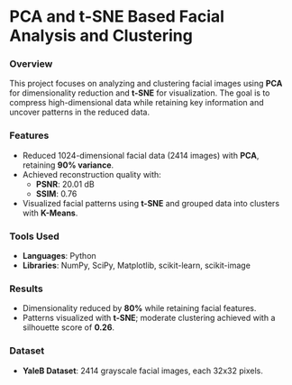 # PCA and t-SNE Based Facial Analysis and Clustering

### Overview
This project focuses on analyzing and clustering facial images using **PCA** for dimensionality reduction and **t-SNE** for visualization. The goal is to compress high-dimensional data while retaining key information and uncover patterns in the reduced data.

### Features
- Reduced 1024-dimensional facial data (2414 images) with **PCA**, retaining **90% variance**.
- Achieved reconstruction quality with:
  - **PSNR**: 20.01 dB
  - **SSIM**: 0.76
- Visualized facial patterns using **t-SNE** and grouped data into clusters with **K-Means**.

### Tools Used
- **Languages**: Python
- **Libraries**: NumPy, SciPy, Matplotlib, scikit-learn, scikit-image

### Results
- Dimensionality reduced by **80%** while retaining facial features.
- Patterns visualized with **t-SNE**; moderate clustering achieved with a silhouette score of **0.26**.

### Dataset
- **YaleB Dataset**: 2414 grayscale facial images, each 32x32 pixels.
